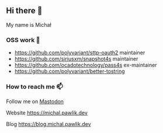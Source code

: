 ## Hi there 👋

My name is Michał

### OSS work 🔭

- https://github.com/polyvariant/sttp-oauth2 maintainer
- https://github.com/siriusxm/snapshot4s maintainer
- https://github.com/ocadotechnology/pass4s ex-maintainer
- https://github.com/polyvariant/better-tostring

### How to reach me 📫

Follow me on <a rel="me" href="https://hostux.social/@majkp">Mastodon</a> 

Website https://michal.pawlik.dev

Blog https://blog.michal.pawlik.dev
